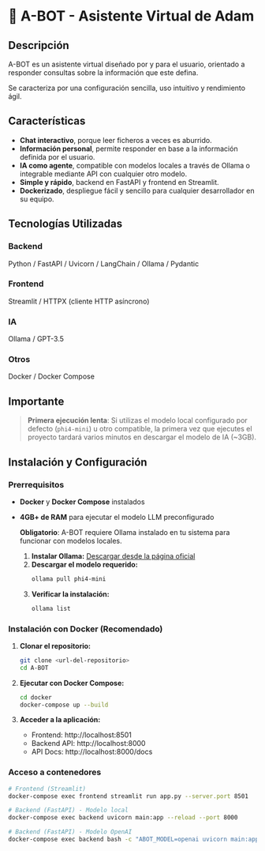 # 🤖 A-BOT - Asistente Virtual de Adam

## Descripción

A-BOT es un asistente virtual diseñado por y para el usuario, orientado a responder consultas sobre la información que este defina. 

Se caracteriza por una configuración sencilla, uso intuitivo y rendimiento ágil.

## Características

- **Chat interactivo**, porque leer ficheros a veces es aburrido.
- **Información personal**, permite responder en base a la información definida por el usuario.
- **IA como agente**, compatible con modelos locales a través de Ollama o integrable mediante API con cualquier otro modelo.
- **Simple y rápido**, backend en FastAPI y frontend en Streamlit.
- **Dockerizado**, despliegue fácil y sencillo para cualquier desarrollador en su equipo.

## Tecnologías Utilizadas

### Backend
Python / FastAPI / Uvicorn / LangChain / Ollama / Pydantic

### Frontend
Streamlit / HTTPX (cliente HTTP asíncrono)

### IA
Ollama / GPT-3.5 

### Otros
Docker / Docker Compose

## Importante

> **Primera ejecución lenta**: Si utilizas el modelo local configurado por defecto (`phi4-mini`) u otro compatible, la primera vez que ejecutes el proyecto tardará varios minutos en descargar el modelo de IA (~3GB).

## Instalación y Configuración


### Prerrequisitos

- **Docker** y **Docker Compose** instalados
- **4GB+ de RAM** para ejecutar el modelo LLM preconfigurado

   **Obligatorio**: A-BOT requiere Ollama instalado en tu sistema para funcionar con modelos locales.

   1. **Instalar Ollama:**
   [Descargar desde la página oficial][ollama-download]

   [ollama-download]: https://ollama.ai/download

   2. **Descargar el modelo requerido:**
      ```bash
      ollama pull phi4-mini
      ```
   [ollama-models]: https://github.com/ollama/ollama?tab=readme-ov-file#model-library

   3. **Verificar la instalación:**
      ```bash
      ollama list
      ```


### Instalación con Docker (Recomendado)

1. **Clonar el repositorio:**
   ```bash
   git clone <url-del-repositorio>
   cd A-BOT
   ```

2. **Ejecutar con Docker Compose:**
   ```bash
   cd docker
   docker-compose up --build
   ```

3. **Acceder a la aplicación:**
   - Frontend: http://localhost:8501
   - Backend API: http://localhost:8000
   - API Docs: http://localhost:8000/docs

### Acceso a contenedores

```bash
# Frontend (Streamlit)
docker-compose exec frontend streamlit run app.py --server.port 8501

# Backend (FastAPI) - Modelo local
docker-compose exec backend uvicorn main:app --reload --port 8000

# Backend (FastAPI) - Modelo OpenAI
docker-compose exec backend bash -c "ABOT_MODEL=openai uvicorn main:app --reload --port 8000"